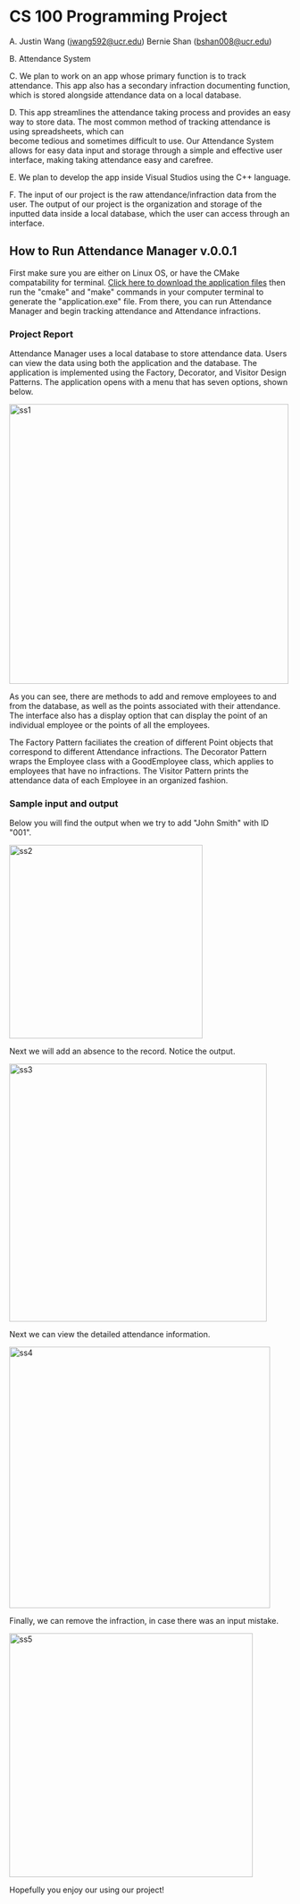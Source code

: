 # CS 100 Programming Project

A. Justin Wang (jwang592@ucr.edu)
   Bernie Shan (bshan008@ucr.edu)
   
B.  Attendance System

C.  We plan to work on an app whose primary function is to track attendance. This app also has a secondary infraction documenting function, which is stored alongside attendance
    data on a local database.

D.  This app streamlines the attendance taking process and provides an easy way to store data. The most common method of tracking attendance is using spreadsheets, which can  
     become tedious and sometimes difficult to use. Our Attendance System allows for easy data input and storage through a simple and effective user interface, making taking 
     attendance easy and carefree.
     
E.  We plan to develop the app inside Visual Studios using the C++ language.

F.  The input of our project is the raw attendance/infraction data from the user. 
    The output of our project is the organization and storage of the inputted data inside a local database, which the user can access through an interface.


## How to Run Attendance Manager v.0.0.1 ##

First make sure you are either on Linux OS, or have the CMake compatability for terminal. <a href="https://github.com/bernieshan/CS100-Final-Project/archive/master.zip">Click here to download the application files</a> then run the "cmake" and "make" commands in your computer terminal to generate the "application.exe" file. From there, you can run Attendance Manager and begin tracking attendance and Attendance infractions. 


### Project Report ###

Attendance Manager uses a local database to store attendance data. Users can view the data using both the application and the database. The application is implemented using the Factory, Decorator, and Visitor Design Patterns. The application opens with a menu that has seven options, shown below.

<img width="500" alt="ss1" src="https://user-images.githubusercontent.com/67339503/88302091-47def980-ccba-11ea-8f1b-54ddcbec73be.PNG">

As you can see, there are methods to add and remove employees to and from the database, as well as the points associated with their attendance. The interface also has a display option that can display the point of an individual employee or the points of all the employees.

The Factory Pattern faciliates the creation of different Point objects that correspond to different Attendance infractions. 
The Decorator Pattern wraps the Employee class with a GoodEmployee class, which applies to employees that have no infractions.
The Visitor Pattern prints the attendance data of each Employee in an organized fashion.

### Sample input and output ###

Below you will find the output when we try to add "John Smith" with ID "001".

<img width="346" alt="ss2" src="https://user-images.githubusercontent.com/67339503/88303580-0b140200-ccbc-11ea-9388-618d2a58c4c3.PNG">

Next we will add an absence to the record. Notice the output.

<img width="461" alt="ss3" src="https://user-images.githubusercontent.com/67339503/88303994-88d80d80-ccbc-11ea-8bb4-306cc366e241.PNG">

Next we can view the detailed attendance information.

<img width="467" alt="ss4" src="https://user-images.githubusercontent.com/67339503/88304192-cdfc3f80-ccbc-11ea-82bb-a47bd869a4cb.PNG">

Finally, we can remove the infraction, in case there was an input mistake.

<img width="436" alt="ss5" src="https://user-images.githubusercontent.com/67339503/88304357-03089200-ccbd-11ea-9a66-fc691623fe3a.PNG">


Hopefully you enjoy our using our project!

